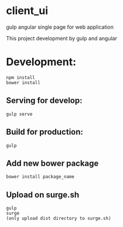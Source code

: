 # client_ui
gulp angular single page for web application 

This project development by gulp and angular



Development:
===========
    npm install
    bower install
 
Serving for develop:
-------------
    gulp serve

Build for production:
-------------
    gulp

Add new bower package
-------------
    bower install package_name

Upload on surge.sh
-------------
	gulp
	surge
	(only upload dist directory to surge.sh)

    

